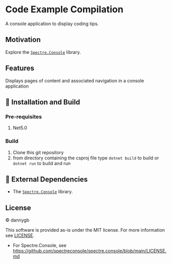 # Code Example Compilation

A console application to display coding tips.

## Motivation

Explore the [`Spectre.Console`](https://github.com/spectreconsole/spectre.console/) library.

## Features

Displays pages of content and associated navigation in a console application

## 🚀 Installation and Build

### Pre-requisites

1. Net5.0

### Build

1. Clone this git repository
2. from directory containing the csproj file type `dotnet build` to build or `dotnet run` to build and run


## 🔗 External Dependencies

* The [`Spectre.Console`](https://github.com/spectreconsole/spectre.console/) library.

## License

© dannygb

This software is provided as-is under the MIT license. For more information see [LICENSE](https://github.com/DannyGB/CodeExampleCompilation/blob/master/LICENSE).

* For Spectre.Console, see https://github.com/spectreconsole/spectre.console/blob/main/LICENSE.md